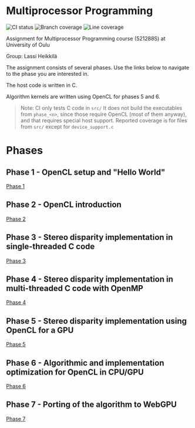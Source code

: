 # Multiprocessor Programming
![CI status](https://github.com/LassiHeikkila/multiprocessor-programming/actions/workflows/CI.yml/badge.svg)
![Branch coverage](https://img.shields.io/badge/dynamic/json?url=https%3A%2F%2Fgist.githubusercontent.com%2FLassiHeikkila%2F2cc186f7491127168e70d457b16fe950%2Fraw%2Fcoverage_summary.json&query=%24.branch_percent&suffix=%25&label=Branch%20coverage&link=https%3A%2F%2Fgist.githubusercontent.com%2FLassiHeikkila%2F2cc186f7491127168e70d457b16fe950%2Fraw%2Fcoverage_summary.json)
![Line coverage](https://img.shields.io/badge/dynamic/json?url=https%3A%2F%2Fgist.githubusercontent.com%2FLassiHeikkila%2F2cc186f7491127168e70d457b16fe950%2Fraw%2Fcoverage_summary.json&query=%24.line_percent&suffix=%25&label=Line%20coverage&link=https%3A%2F%2Fgist.githubusercontent.com%2FLassiHeikkila%2F2cc186f7491127168e70d457b16fe950%2Fraw%2Fcoverage_summary.json)


Assignment for Multiprocessor Programming course (521288S) at University of Oulu

Group: Lassi Heikkilä

The assignment consists of several phases.
Use the links below to navigate to the phase you are interested in.

The host code is written in C.

Algorithm kernels are written using OpenCL for phases 5 and 6.

> Note: CI only tests C code in `src/`
> It does not build the executables from `phase_<n>`, since those require OpenCL (most of them anyway), and that requires special host support.
> Reported coverage is for files from `src/` except for `device_support.c`

# Phases

## Phase 1 - OpenCL setup and "Hello World"
[Phase 1](./phase_1/README.md)

## Phase 2 - OpenCL introduction
[Phase 2](./phase_2/README.md)

## Phase 3 - Stereo disparity implementation in single-threaded C code
[Phase 3](./phase_3/README.md)

## Phase 4 - Stereo disparity implementation in multi-threaded C code with OpenMP
[Phase 4](./phase_4/README.md)

## Phase 5 - Stereo disparity implementation using OpenCL for a GPU
[Phase 5](./phase_5/README.md)

## Phase 6 - Algorithmic and implementation optimization for OpenCL in CPU/GPU
[Phase 6](./phase_6/README.md)

## Phase 7 - Porting of the algorithm to WebGPU
[Phase 7](./phase_7/README.md)
